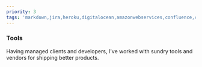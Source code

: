 ```yaml
---
priority: 3
tags: 'markdown,jira,heroku,digitalocean,amazonwebservices,confluence,canva,codepen'
---
```


### Tools

Having managed clients and developers, I've worked with
sundry tools and vendors for shipping better products.
